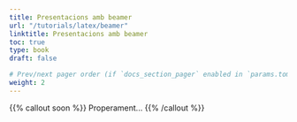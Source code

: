 ```yaml
---
title: Presentacions amb beamer
url: "/tutorials/latex/beamer"
linktitle: Presentacions amb beamer
toc: true
type: book
draft: false

# Prev/next pager order (if `docs_section_pager` enabled in `params.toml`)
weight: 2
---
```


{{% callout soon %}}
Properament...
{{% /callout %}}